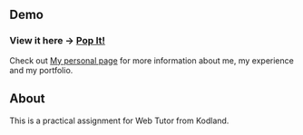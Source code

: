 ## Demo

### View it here -> [Pop It!](https://iamchrisep.github.io/pop-it)

Check out [My personal page](https://iamchrisep.github.io) for more information about me, my experience and my portfolio.


## About

This is a practical assignment for Web Tutor from Kodland.
